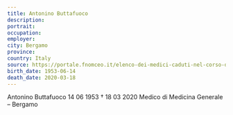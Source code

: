 ```yaml
---
title: Antonino Buttafuoco
description: 
portrait: 
occupation: 
employer: 
city: Bergamo
province: 
country: Italy 
source: https://portale.fnomceo.it/elenco-dei-medici-caduti-nel-corso-dellepidemia-di-covid-19/
birth_date: 1953-06-14
death_date: 2020-03-18
---
```


Antonino Buttafuoco 14 06 1953 † 18 03 2020
Medico di Medicina Generale  – Bergamo